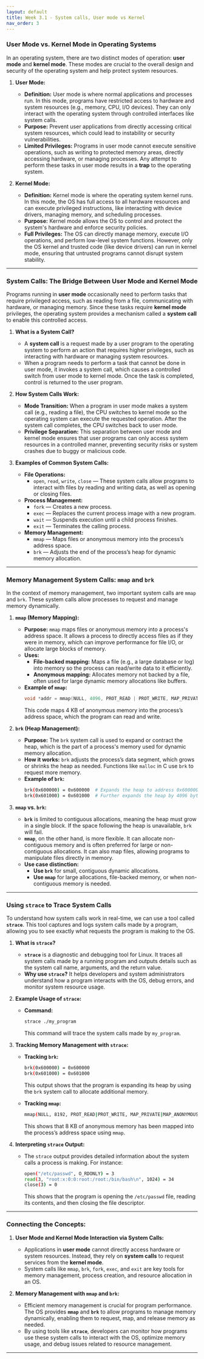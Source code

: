 ```yaml
---
layout: default
title: Week 3.1 - System calls, User mode vs Kernel
nav_order: 3
---
```



### **User Mode vs. Kernel Mode in Operating Systems**

In an operating system, there are two distinct modes of operation: **user mode** and **kernel mode**. These modes are crucial to the overall design and security of the operating system and help protect system resources.

1. **User Mode:**
   - **Definition:** User mode is where normal applications and processes run. In this mode, programs have restricted access to hardware and system resources (e.g., memory, CPU, I/O devices). They can only interact with the operating system through controlled interfaces like system calls.
   - **Purpose:** Prevent user applications from directly accessing critical system resources, which could lead to instability or security vulnerabilities.
   - **Limited Privileges:** Programs in user mode cannot execute sensitive operations, such as writing to protected memory areas, directly accessing hardware, or managing processes. Any attempt to perform these tasks in user mode results in a **trap** to the operating system.

2. **Kernel Mode:**
   - **Definition:** Kernel mode is where the operating system kernel runs. In this mode, the OS has full access to all hardware resources and can execute privileged instructions, like interacting with device drivers, managing memory, and scheduling processes.
   - **Purpose:** Kernel mode allows the OS to control and protect the system's hardware and enforce security policies.
   - **Full Privileges:** The OS can directly manage memory, execute I/O operations, and perform low-level system functions. However, only the OS kernel and trusted code (like device drivers) can run in kernel mode, ensuring that untrusted programs cannot disrupt system stability.

---

### **System Calls: The Bridge Between User Mode and Kernel Mode**

Programs running in **user mode** occasionally need to perform tasks that require privileged access, such as reading from a file, communicating with hardware, or managing memory. Since these tasks require **kernel mode** privileges, the operating system provides a mechanism called a **system call** to enable this controlled access.

1. **What is a System Call?**
   - A **system call** is a request made by a user program to the operating system to perform an action that requires higher privileges, such as interacting with hardware or managing system resources.
   - When a program needs to perform a task that cannot be done in user mode, it invokes a system call, which causes a controlled switch from user mode to kernel mode. Once the task is completed, control is returned to the user program.

2. **How System Calls Work:**
   - **Mode Transition:** When a program in user mode makes a system call (e.g., reading a file), the CPU switches to kernel mode so the operating system can execute the requested operation. After the system call completes, the CPU switches back to user mode.
   - **Privilege Separation:** This separation between user mode and kernel mode ensures that user programs can only access system resources in a controlled manner, preventing security risks or system crashes due to buggy or malicious code.

3. **Examples of Common System Calls:**
   - **File Operations:**
     - `open`, `read`, `write`, `close` — These system calls allow programs to interact with files by reading and writing data, as well as opening or closing files.
   - **Process Management:**
     - `fork` — Creates a new process.
     - `exec` — Replaces the current process image with a new program.
     - `wait` — Suspends execution until a child process finishes.
     - `exit` — Terminates the calling process.
   - **Memory Management:**
     - `mmap` — Maps files or anonymous memory into the process’s address space.
     - `brk` — Adjusts the end of the process’s heap for dynamic memory allocation.

---

### **Memory Management System Calls: `mmap` and `brk`**

In the context of memory management, two important system calls are `mmap` and `brk`. These system calls allow processes to request and manage memory dynamically.

1. **`mmap` (Memory Mapping):**
   - **Purpose:** `mmap` maps files or anonymous memory into a process's address space. It allows a process to directly access files as if they were in memory, which can improve performance for file I/O, or allocate large blocks of memory.
   - **Uses:**
     - **File-backed mapping:** Maps a file (e.g., a large database or log) into memory so the process can read/write data to it efficiently.
     - **Anonymous mapping:** Allocates memory not backed by a file, often used for large dynamic memory allocations like buffers.
   - **Example of `mmap`:**
     ```c
     void *addr = mmap(NULL, 4096, PROT_READ | PROT_WRITE, MAP_PRIVATE | MAP_ANONYMOUS, -1, 0);
     ```
     This code maps 4 KB of anonymous memory into the process’s address space, which the program can read and write.

2. **`brk` (Heap Management):**
   - **Purpose:** The `brk` system call is used to expand or contract the heap, which is the part of a process's memory used for dynamic memory allocation.
   - **How it works:** `brk` adjusts the process’s data segment, which grows or shrinks the heap as needed. Functions like `malloc` in C use `brk` to request more memory.
   - **Example of `brk`:**
     ```bash
     brk(0x600000) = 0x600000  # Expands the heap to address 0x600000
     brk(0x601000) = 0x601000  # Further expands the heap by 4096 bytes
     ```

3. **`mmap` vs. `brk`:**
   - **`brk`** is limited to contiguous allocations, meaning the heap must grow in a single block. If the space following the heap is unavailable, `brk` will fail.
   - **`mmap`**, on the other hand, is more flexible. It can allocate non-contiguous memory and is often preferred for large or non-contiguous allocations. It can also map files, allowing programs to manipulate files directly in memory.
   - **Use case distinction:**
     - **Use `brk`** for small, contiguous dynamic allocations.
     - **Use `mmap`** for large allocations, file-backed memory, or when non-contiguous memory is needed.

---

### **Using `strace` to Trace System Calls**

To understand how system calls work in real-time, we can use a tool called **`strace`**. This tool captures and logs system calls made by a program, allowing you to see exactly what requests the program is making to the OS.

1. **What is `strace`?**
   - **`strace`** is a diagnostic and debugging tool for Linux. It traces all system calls made by a running program and outputs details such as the system call name, arguments, and the return value.
   - **Why use `strace`?** It helps developers and system administrators understand how a program interacts with the OS, debug errors, and monitor system resource usage.

2. **Example Usage of `strace`:**
   - **Command:**
     ```bash
     strace ./my_program
     ```
     This command will trace the system calls made by `my_program`.

3. **Tracking Memory Management with `strace`:**
   - **Tracking `brk`:**
     ```bash
     brk(0x600000) = 0x600000
     brk(0x601000) = 0x601000
     ```
     This output shows that the program is expanding its heap by using the `brk` system call to allocate additional memory.
   
   - **Tracking `mmap`:**
     ```bash
     mmap(NULL, 8192, PROT_READ|PROT_WRITE, MAP_PRIVATE|MAP_ANONYMOUS, -1, 0) = 0x7f2bfae00000
     ```
     This shows that 8 KB of anonymous memory has been mapped into the process’s address space using `mmap`.

4. **Interpreting `strace` Output:**
   - The `strace` output provides detailed information about the system calls a process is making. For instance:
     ```bash
     open("/etc/passwd", O_RDONLY) = 3
     read(3, "root:x:0:0:root:/root:/bin/bash\n", 1024) = 34
     close(3) = 0
     ```
     This shows that the program is opening the `/etc/passwd` file, reading its contents, and then closing the file descriptor.

---

### **Connecting the Concepts:**

1. **User Mode and Kernel Mode Interaction via System Calls:**
   - Applications in **user mode** cannot directly access hardware or system resources. Instead, they rely on **system calls** to request services from the **kernel mode**.
   - System calls like `mmap`, `brk`, `fork`, `exec`, and `exit` are key tools for memory management, process creation, and resource allocation in an OS.

2. **Memory Management with `mmap` and `brk`:**
   - Efficient memory management is crucial for program performance. The OS provides **`mmap`** and **`brk`** to allow programs to manage memory dynamically, enabling them to request, map, and release memory as needed.
   - By using tools like **`strace`**, developers can monitor how programs use these system calls to interact with the OS, optimize memory usage, and debug issues related to resource management.

---
